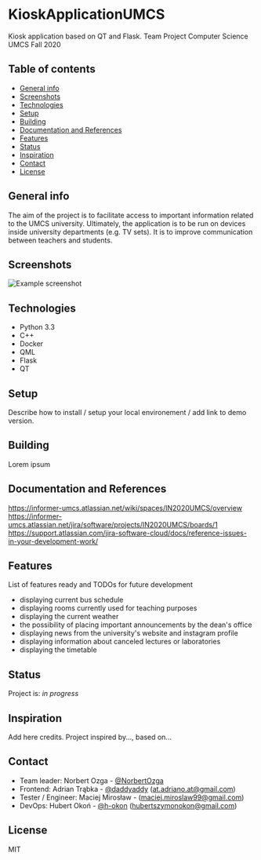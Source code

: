 # KioskApplicationUMCS
Kiosk application based on QT and Flask.
Team Project Computer Science UMCS Fall 2020

## Table of contents
* [General info](#general-info)
* [Screenshots](#screenshots)
* [Technologies](#technologies)
* [Setup](#setup)
* [Building](#building)
* [Documentation and References](#documentation-and-references)
* [Features](#features)
* [Status](#status)
* [Inspiration](#inspiration)
* [Contact](#contact)
* [License](#license)

## General info
The aim of the project is to facilitate access to important information related to the UMCS university. Ultimately, the application is to be run on devices inside university departments (e.g. TV sets). It is to improve communication between teachers and students.

## Screenshots
![Example screenshot](./img/screenshot.png)

## Technologies
* Python 3.3
* C++
* Docker
* QML
* Flask
* QT

## Setup
Describe how to install / setup your local environement / add link to demo version.

## Building
Lorem ipsum

## Documentation and References
https://informer-umcs.atlassian.net/wiki/spaces/IN2020UMCS/overview
https://informer-umcs.atlassian.net/jira/software/projects/IN2020UMCS/boards/1
https://support.atlassian.com/jira-software-cloud/docs/reference-issues-in-your-development-work/

## Features
List of features ready and TODOs for future development
* displaying current bus schedule
* displaying rooms currently used for teaching purposes
* displaying the current weather
* the possibility of placing important announcements by the dean's office
* displaying news from the university's website and instagram profile
* displaying information about canceled lectures or laboratories
* displaying the timetable

## Status
Project is: _in progress_

## Inspiration
Add here credits. Project inspired by..., based on...

## Contact
* Team leader: Norbert Ozga - [@NorbertOzga](https://github.com/NorbertOzga)
* Frontend: Adrian Trąbka - [@daddyaddy](https://github.com/daddyaddy) (at.adriano.at@gmail.com)
* Tester / Engineer: Maciej Mirosław - (maciej.miroslaw99@gmail.com)
* DevOps: Hubert Okoń - [@h-okon](https://github.com/h-okon) (hubertszymonokon@gmail.com)

## License
MIT

